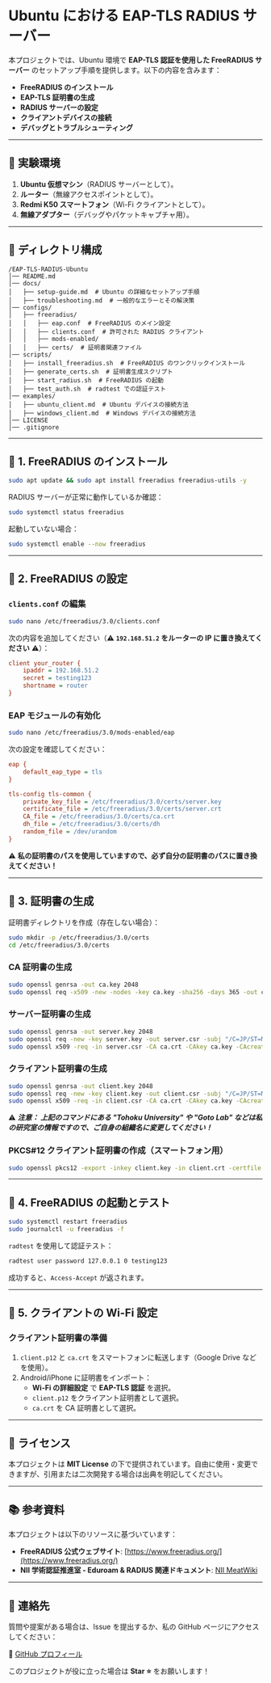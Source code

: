 # Ubuntu における EAP-TLS RADIUS サーバー

本プロジェクトでは、Ubuntu 環境で **EAP-TLS 認証を使用した FreeRADIUS サーバー** のセットアップ手順を提供します。以下の内容を含みます：
- **FreeRADIUS のインストール**
- **EAP-TLS 証明書の生成**
- **RADIUS サーバーの設定**
- **クライアントデバイスの接続**
- **デバッグとトラブルシューティング**

---

## 🚀 実験環境
1. **Ubuntu 仮想マシン**（RADIUS サーバーとして）。
2. **ルーター**（無線アクセスポイントとして）。
3. **Redmi K50 スマートフォン**（Wi-Fi クライアントとして）。
4. **無線アダプター**（デバッグやパケットキャプチャ用）。

---

## 📌 ディレクトリ構成
```
/EAP-TLS-RADIUS-Ubuntu
│── README.md
│── docs/
│   ├── setup-guide.md  # Ubuntu の詳細なセットアップ手順
│   ├── troubleshooting.md  # 一般的なエラーとその解決策
│── configs/
│   ├── freeradius/
│   │   ├── eap.conf  # FreeRADIUS のメイン設定
│   │   ├── clients.conf  # 許可された RADIUS クライアント
│   │   ├── mods-enabled/
│   │   ├── certs/  # 証明書関連ファイル
│── scripts/
│   ├── install_freeradius.sh  # FreeRADIUS のワンクリックインストール
│   ├── generate_certs.sh  # 証明書生成スクリプト
│   ├── start_radius.sh  # FreeRADIUS の起動
│   ├── test_auth.sh  # radtest での認証テスト
│── examples/
│   ├── ubuntu_client.md  # Ubuntu デバイスの接続方法
│   ├── windows_client.md  # Windows デバイスの接続方法
│── LICENSE
│── .gitignore
```

---

## 📌 1. FreeRADIUS のインストール
```sh
sudo apt update && sudo apt install freeradius freeradius-utils -y
```

RADIUS サーバーが正常に動作しているか確認：
```sh
sudo systemctl status freeradius
```

起動していない場合：
```sh
sudo systemctl enable --now freeradius
```

---

## 📌 2. FreeRADIUS の設定

### **`clients.conf` の編集**
```sh
sudo nano /etc/freeradius/3.0/clients.conf
```
次の内容を追加してください（⚠️ **`192.168.51.2` をルーターの IP に置き換えてください** ⚠️）：
```ini
client your_router {
    ipaddr = 192.168.51.2  
    secret = testing123  
    shortname = router  
}
```

### **EAP モジュールの有効化**
```sh
sudo nano /etc/freeradius/3.0/mods-enabled/eap
```
次の設定を確認してください：
```ini
eap {
    default_eap_type = tls
}

tls-config tls-common {
    private_key_file = /etc/freeradius/3.0/certs/server.key
    certificate_file = /etc/freeradius/3.0/certs/server.crt
    CA_file = /etc/freeradius/3.0/certs/ca.crt
    dh_file = /etc/freeradius/3.0/certs/dh
    random_file = /dev/urandom
}
```

⚠️ **私の証明書のパスを使用していますので、必ず自分の証明書のパスに置き換えてください！**

---

## 📌 3. 証明書の生成
証明書ディレクトリを作成（存在しない場合）：
```sh
sudo mkdir -p /etc/freeradius/3.0/certs
cd /etc/freeradius/3.0/certs
```

### **CA 証明書の生成**
```sh
sudo openssl genrsa -out ca.key 2048
sudo openssl req -x509 -new -nodes -key ca.key -sha256 -days 365 -out ca.crt -subj "/C=JP/ST=Miyagi/L=Sendai/O=Tohoku University/OU=Goto Lab/CN=CA"
```

### **サーバー証明書の生成**
```sh
sudo openssl genrsa -out server.key 2048
sudo openssl req -new -key server.key -out server.csr -subj "/C=JP/ST=Miyagi/L=Sendai/O=Tohoku University/OU=Goto Lab/CN=radius-server.local"
sudo openssl x509 -req -in server.csr -CA ca.crt -CAkey ca.key -CAcreateserial -out server.crt -days 365 -sha256
```

### **クライアント証明書の生成**
```sh
sudo openssl genrsa -out client.key 2048
sudo openssl req -new -key client.key -out client.csr -subj "/C=JP/ST=Miyagi/L=Sendai/O=Tohoku University/OU=Goto Lab/CN=client"
sudo openssl x509 -req -in client.csr -CA ca.crt -CAkey ca.key -CAcreateserial -out client.crt -days 365 -sha256
```

⚠️ ***注意：
上記のコマンドにある "Tohoku University" や "Goto Lab" などは私の研究室の情報ですので、ご自身の組織名に変更してください！***

### **PKCS#12 クライアント証明書の作成（スマートフォン用）**
```sh
sudo openssl pkcs12 -export -inkey client.key -in client.crt -certfile ca.crt -out client.p12
```

---

## 📌 4. FreeRADIUS の起動とテスト
```sh
sudo systemctl restart freeradius
sudo journalctl -u freeradius -f
```

`radtest` を使用して認証テスト：
```sh
radtest user password 127.0.0.1 0 testing123
```
成功すると、`Access-Accept` が返されます。

---

## 📌 5. クライアントの Wi-Fi 設定

### **クライアント証明書の準備**
1. `client.p12` と `ca.crt` をスマートフォンに転送します（Google Drive などを使用）。
2. Android/iPhone に証明書をインポート：
   - **Wi-Fi の詳細設定** で **EAP-TLS 認証** を選択。
   - `client.p12` をクライアント証明書として選択。
   - `ca.crt` を CA 証明書として選択。

---

## 📜 ライセンス
本プロジェクトは **MIT License** の下で提供されています。自由に使用・変更できますが、引用または二次開発する場合は出典を明記してください。

---

## 📚 参考資料
本プロジェクトは以下のリソースに基づいています：
- **FreeRADIUS 公式ウェブサイト**: [https://www.freeradius.org/](https://www.freeradius.org/)
- **NII 学術認証推進室 - Eduroam & RADIUS 関連ドキュメント**: [NII MeatWiki](https://meatwiki.nii.ac.jp/confluence/pages/viewpage.action?pageId=94340973)
  
---

## 📩 連絡先
質問や提案がある場合は、Issue を提出するか、私の GitHub ページにアクセスしてください：

🔗 [GitHub プロフィール](https://github.com/yangxir)  

このプロジェクトが役に立った場合は **Star ⭐** をお願いします！
